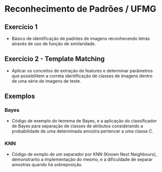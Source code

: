 # Reconhecimento de Padrões / UFMG
## Exercício 1
- Básico de identificação de padrões de imagens reconhecendo letras através de uso de função de similaridade.

## Exercício 2 - Template Matching
- Aplicar os conceitos de extração de features e determinar parâmetros que possibilitem a correta identificação de classes de imagens dentro de uma série de imagens de teste.

## Exemplos
### Bayes
 - Código de exemplo do teorema de Bayes, e a aplicação do classificador de Bayes para separação de classes de atributos considerando a probabilidade de uma determinada amostra pertencer a uma classe C.

### KNN
 - Código de exmplo de um separador por KNN (Known Next Neighbours), demonstranto a implementação do mesmo, e a dificuldade de separar amostras quando há sobreposição.
